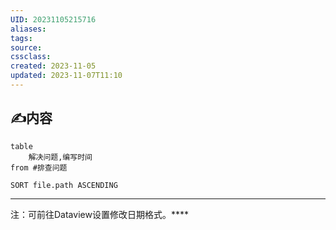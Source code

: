 ```yaml
---
UID: 20231105215716
aliases: 
tags: 
source: 
cssclass: 
created: 2023-11-05
updated: 2023-11-07T11:10
---
```


## ✍内容

```dataview
table 
	解决问题,编写时间
from #排查问题

SORT file.path ASCENDING
```

---
注：可前往Dataview设置修改日期格式。****

